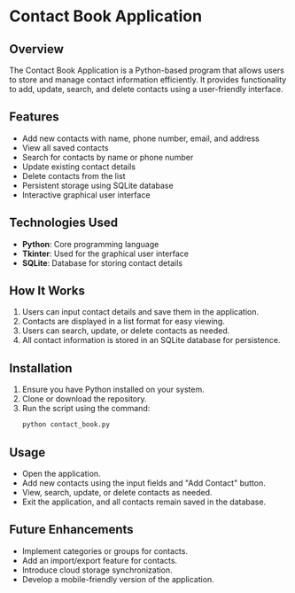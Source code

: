 # Contact Book Application

## Overview
The Contact Book Application is a Python-based program that allows users to store and manage contact information efficiently. It provides functionality to add, update, search, and delete contacts using a user-friendly interface.

## Features
- Add new contacts with name, phone number, email, and address
- View all saved contacts
- Search for contacts by name or phone number
- Update existing contact details
- Delete contacts from the list
- Persistent storage using SQLite database
- Interactive graphical user interface

## Technologies Used
- **Python**: Core programming language
- **Tkinter**: Used for the graphical user interface
- **SQLite**: Database for storing contact details

## How It Works
1. Users can input contact details and save them in the application.
2. Contacts are displayed in a list format for easy viewing.
3. Users can search, update, or delete contacts as needed.
4. All contact information is stored in an SQLite database for persistence.

## Installation
1. Ensure you have Python installed on your system.
2. Clone or download the repository.
3. Run the script using the command:
   ```bash
   python contact_book.py
   ```

## Usage
- Open the application.
- Add new contacts using the input fields and "Add Contact" button.
- View, search, update, or delete contacts as needed.
- Exit the application, and all contacts remain saved in the database.

## Future Enhancements
- Implement categories or groups for contacts.
- Add an import/export feature for contacts.
- Introduce cloud storage synchronization.
- Develop a mobile-friendly version of the application.
